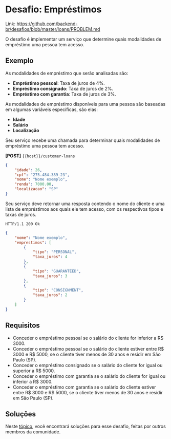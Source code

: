 # Desafio: Empréstimos
Link: https://github.com/backend-br/desafios/blob/master/loans/PROBLEM.md


O desafio é implementar um serviço que determine quais modalidades de empréstimo uma pessoa tem acesso.

## Exemplo

As modalidades de empréstimo que serão analisadas são:

- **Empréstimo pessoal**: Taxa de juros de 4%.
- **Empréstimo consignado**: Taxa de juros de 2%.
- **Empréstimo com garantia**: Taxa de juros de 3%.

As modalidades de empréstimo disponíveis para uma pessoa são baseadas em algumas variáveis específicas, são elas:

- **Idade**
- **Salário**
- **Localização**

Seu serviço recebe uma chamada para determinar quais modalidades de empréstimo uma pessoa tem acesso.

**[POST]** `{{host}}/customer-loans`

```json
{
    "idade": 26,
    "cpf": "275.484.389-23",
    "nome": "Nome exemplo",
    "renda": 7000.00,
    "localizacao": "SP"
}
```

Seu serviço deve retornar uma resposta contendo o nome do cliente e uma lista de empréstimos aos quais ele tem acesso,
com os respectivos tipos e taxas de juros.

```
HTTP/1.1 200 Ok
```

```json
{
    "nome": "Nome exemplo",
    "emprestimos": [
        {
            "tipo": "PERSONAL",
            "taxa_juros": 4
        },
        {
            "tipo": "GUARANTEED",
            "taxa_juros": 3
        },
        {
            "tipo": "CONSIGNMENT",
            "taxa_juros": 2
        }
    ]
}
```

## Requisitos

- Conceder o empréstimo pessoal se o salário do cliente for inferior a R$ 3000.
- Conceder o empréstimo pessoal se o salário do cliente estiver entre R$ 3000 e R$ 5000, se o cliente tiver menos de 30
  anos e residir em São Paulo (SP).
- Conceder o empréstimo consignado se o salário do cliente for igual ou superior a R$ 5000.
- Conceder o empréstimo com garantia se o salário do cliente for igual ou inferior a R$ 3000.
- Conceder o empréstimo com garantia se o salário do cliente estiver entre R$ 3000 e R$ 5000, se o cliente tiver
  menos de 30 anos e residir em São Paulo (SP).

## Soluções

Neste [tópico](SOLUTIONS.md), você encontrará soluções para esse desafio, feitas por outros membros da comunidade.